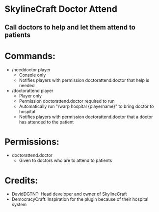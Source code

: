 # SkylineCraft Doctor Attend
## Call doctors to help and let them attend to patients
# Commands:
* /needdoctor player
  * Console only
  * Notifies players with permission doctorattend.doctor that help is needed
* /doctorattend player
  * Player only
  * Permission doctorattend.doctor required to run
  * Automatically run "/warp hospital {playername}" to bring doctor to hospital
  * Notifies players with permission doctorattend.doctor that a doctor has attended to the patient
# Permissions:
* doctorattend.doctor
  * Given to doctors who are to attend to patients
# Credits:
* DavidDGTNT: Head developer and owner of SkylineCraft
* DemocracyCraft: Inspiration for the plugin because of their hospital system